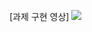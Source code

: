 [과제 구현 영상]
<img src="![Desktop2024 05 18-17 35 04 03-ezgif com-video-to-gif-converter](https://github.com/chlyun/homework/assets/119630708/91fc25a3-cec9-4348-b769-34ad2062a5f0)
">
